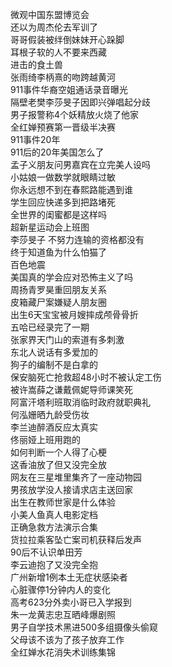 微观中国东盟博览会  
还以为周杰伦去军训了  
哥哥假装被绊倒妹妹开心跺脚  
耳根子软的人不要来西藏  
进击的食土兽  
张雨绮李柄熹的吻跨越黄河  
911事件华裔空姐通话录音曝光  
隔壁老樊李莎旻子因即兴弹唱起分歧  
男子报警称4个妖精放火烧了他家  
全红婵预赛第一晋级半决赛  
911事件20年  
911后的20年美国怎么了  
孟子义朋友问男嘉宾在立完美人设吗  
小姑娘一做数学就眼睛过敏  
你永远想不到在春熙路能遇到谁  
学生回应快递多到把路堵死  
全世界的闺蜜都是这样吗  
超新星运动会上班图  
李莎旻子 不努力连输的资格都没有  
终于知道鱼为什么怕猫了  
百色地震  
美国真的学会应对恐怖主义了吗  
周扬青罗昊重回朋友关系  
皮箱藏尸案嫌疑人朋友圈  
出生6天宝宝被月嫂摔成颅骨骨折  
五哈已经录完了一期  
张家界天门山的索道有多刺激  
东北人说话有多爱加的  
狗子的编制不是白拿的  
保安脑死亡抢救超48小时不被认定工伤  
被许嵩薛之谦戴佩妮导师课笑死  
阿富汗塔利班取消临时政府就职典礼  
何泓姗晒九龄受伤妆  
李兰迪醉酒反应太真实  
佟丽娅上班用跑的  
如何判断一个人得了心梗  
这香油放了但又没完全放  
网友在三星堆里集齐了一座动物园  
男孩放学没人接请求店主送回家  
出生在教师世家是什么体验  
小美人鱼真人电影定档  
正确急救方法演示合集  
货拉拉乘客坠亡案司机获释后发声  
90后不认识单田芳  
李云迪抱了又没完全抱  
广州新增1例本土无症状感染者  
心脏骤停1分钟内人的变化  
高考623分外卖小哥已入学报到  
朱一龙黄志忠互晒峰爆剧照  
男子自学技术黑进500多组摄像头偷窥  
父母该不该为了孩子放弃工作  
全红婵水花消失术训练集锦  
